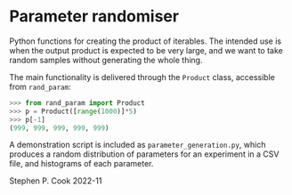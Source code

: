 # Parameter randomiser

Python functions for creating the product of iterables.  The intended use is
when the output product is expected to be very large, and we want to take random
samples without generating the whole thing.

The main functionality is delivered through the `Product` class, accessible from
`rand_param`:

```python
>>> from rand_param import Product
>>> p = Product([range(1000)]*5)
>>> p[-1]
(999, 999, 999, 999, 999)
```

A demonstration script is included as `parameter_generation.py`, which produces
a random distribution of parameters for an experiment in a CSV file, and
histograms of each parameter.

Stephen P. Cook 2022-11

